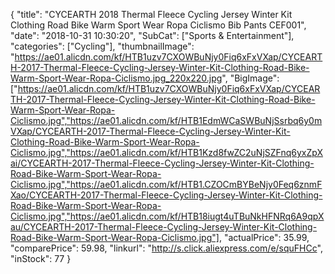 {
	"title": "CYCEARTH 2018 Thermal Fleece Cycling Jersey Winter Kit Clothing Road Bike Warm Sport Wear Ropa Ciclismo Bib Pants CEF001",
	"date": "2018-10-31 10:30:20",
	"SubCat": ["Sports & Entertainment"],
	"categories": ["Cycling"],
	"thumbnailImage": "https://ae01.alicdn.com/kf/HTB1uzv7CXOWBuNjy0Fiq6xFxVXap/CYCEARTH-2017-Thermal-Fleece-Cycling-Jersey-Winter-Kit-Clothing-Road-Bike-Warm-Sport-Wear-Ropa-Ciclismo.jpg_220x220.jpg",
	"BigImage": ["https://ae01.alicdn.com/kf/HTB1uzv7CXOWBuNjy0Fiq6xFxVXap/CYCEARTH-2017-Thermal-Fleece-Cycling-Jersey-Winter-Kit-Clothing-Road-Bike-Warm-Sport-Wear-Ropa-Ciclismo.jpg","https://ae01.alicdn.com/kf/HTB1EdmWCaSWBuNjSsrbq6y0mVXap/CYCEARTH-2017-Thermal-Fleece-Cycling-Jersey-Winter-Kit-Clothing-Road-Bike-Warm-Sport-Wear-Ropa-Ciclismo.jpg","https://ae01.alicdn.com/kf/HTB1Kzd8fwZC2uNjSZFnq6yxZpXai/CYCEARTH-2017-Thermal-Fleece-Cycling-Jersey-Winter-Kit-Clothing-Road-Bike-Warm-Sport-Wear-Ropa-Ciclismo.jpg","https://ae01.alicdn.com/kf/HTB1.CZOCmBYBeNjy0Feq6znmFXao/CYCEARTH-2017-Thermal-Fleece-Cycling-Jersey-Winter-Kit-Clothing-Road-Bike-Warm-Sport-Wear-Ropa-Ciclismo.jpg","https://ae01.alicdn.com/kf/HTB18iugt4uTBuNkHFNRq6A9qpXau/CYCEARTH-2017-Thermal-Fleece-Cycling-Jersey-Winter-Kit-Clothing-Road-Bike-Warm-Sport-Wear-Ropa-Ciclismo.jpg"],
	"actualPrice": 35.99,
	"comparePrice": 59.98,
	"linkurl": "http://s.click.aliexpress.com/e/squFHCc",
	"inStock": 77
}
